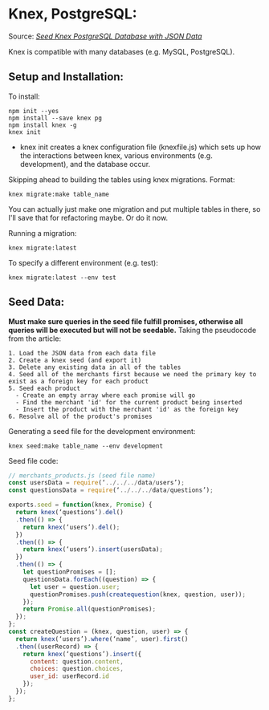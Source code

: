 # Knex, PostgreSQL:
Source: [*Seed Knex PostgreSQL Database with JSON Data*](https://medium.com/@jaeger.rob/seed-knex-postgresql-database-with-json-data-3677c6e7c9bc)

Knex is compatible with many databases (e.g. MySQL, PostgreSQL). 


## Setup and Installation:
To install: 
```
npm init --yes
npm install --save knex pg
npm install knex -g
knex init
```
* knex init creates a knex configuration file (knexfile.js) which sets up how the interactions between knex, various environments (e.g. development), and the database occur. 

Skipping ahead to building the tables using knex migrations.
Format: 
```
knex migrate:make table_name
```

You can actually just make one migration and put multiple tables in there, so I'll save that for refactoring maybe. Or do it now. 

Running a migration:
```
knex migrate:latest
```

To specify a different environment (e.g. test):
```
knex migrate:latest --env test
```

## Seed Data:
**Must make sure queries in the seed file fulfill promises, otherwise all queries will be executed but will not be seedable.**
Taking the pseudocode from the article:

```
1. Load the JSON data from each data file
2. Create a knex seed (and export it)
3. Delete any existing data in all of the tables
4. Seed all of the merchants first because we need the primary key to exist as a foreign key for each product
5. Seed each product
  - Create an empty array where each promise will go
  - Find the merchant 'id' for the current product being inserted
  - Insert the product with the merchant 'id' as the foreign key
6. Resolve all of the product's promises
```

Generating a seed file for the development environment:
```
knex seed:make table_name --env development
```

Seed file code:
```js
// merchants_products.js (seed file name)
const usersData = require(‘../../../data/users’);
const questionsData = require(‘../../../data/questions’);

exports.seed = function(knex, Promise) {
  return knex(‘questions’).del()
  .then(() => {
    return knex(‘users’).del();
  })
  .then(() => {
    return knex(‘users’).insert(usersData);
  })
  .then(() => {
    let questionPromises = [];
    questionsData.forEach((question) => {
      let user = question.user;
      questionPromises.push(createquestion(knex, question, user));
    });
    return Promise.all(questionPromises);
  });
};
const createQuestion = (knex, question, user) => {
  return knex(‘users’).where(‘name’, user).first()
  .then((userRecord) => {
    return knex(‘questions’).insert({
      content: question.content,
      choices: question.choices,
      user_id: userRecord.id
    });
  });
};

```
